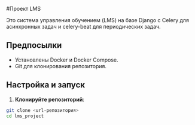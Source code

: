 #Проект LMS

Это система управления обучением (LMS) на базе Django с Celery для асинхронных задач и celery-beat для периодических задач.

## Предпосылки

- Установлены Docker и Docker Compose.
- Git для клонирования репозитория.

## Настройка и запуск

1. **Клонируйте репозиторий**:
```bash
git clone <url-репозитория>
cd lms_project